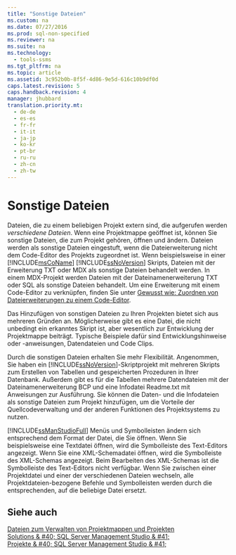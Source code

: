 ```yaml
---
title: "Sonstige Dateien"
ms.custom: na
ms.date: 07/27/2016
ms.prod: sql-non-specified
ms.reviewer: na
ms.suite: na
ms.technology: 
  - tools-ssms
ms.tgt_pltfrm: na
ms.topic: article
ms.assetid: 3c952b0b-8f5f-4d86-9e5d-616c10b9df0d
caps.latest.revision: 5
caps.handback.revision: 4
manager: jhubbard
translation.priority.mt: 
  - de-de
  - es-es
  - fr-fr
  - it-it
  - ja-jp
  - ko-kr
  - pt-br
  - ru-ru
  - zh-cn
  - zh-tw
---
```

# Sonstige Dateien
Dateien, die zu einem beliebigen Projekt extern sind, die aufgerufen werden *verschiedene Dateien*. Wenn eine Projektmappe geöffnet ist, können Sie sonstige Dateien, die zum Projekt gehören, öffnen und ändern. Dateien werden als sonstige Dateien eingestuft, wenn die Dateierweiterung nicht dem Code-Editor des Projekts zugeordnet ist. Wenn beispielsweise in einer [!INCLUDE[msCoName](../content/includes/msCoName_md.md)] [!INCLUDE[ssNoVersion](../content/includes/ssNoVersion_md.md)] Skripts, Dateien mit der Erweiterung TXT oder MDX als sonstige Dateien behandelt werden. In einem MDX-Projekt werden Dateien mit der Dateinamenerweiterung TXT oder SQL als sonstige Dateien behandelt. Um eine Erweiterung mit einem Code-Editor zu verknüpfen, finden Sie unter [Gewusst wie: Zuordnen von Dateierweiterungen zu einem Code-Editor](assetId:///193630f4-93de-4950-8f36-68702531f925).  
  
Das Hinzufügen von sonstigen Dateien zu Ihren Projekten bietet sich aus mehreren Gründen an. Möglicherweise gibt es eine Datei, die nicht unbedingt ein erkanntes Skript ist, aber wesentlich zur Entwicklung der Projektmappe beiträgt. Typische Beispiele dafür sind Entwicklungshinweise oder -anweisungen, Datendateien und Code Clips.  
  
Durch die sonstigen Dateien erhalten Sie mehr Flexibilität. Angenommen, Sie haben ein [!INCLUDE[ssNoVersion](../content/includes/ssNoVersion_md.md)]-Skriptprojekt mit mehreren Skripts zum Erstellen von Tabellen und gespeicherten Prozeduren in Ihrer Datenbank. Außerdem gibt es für die Tabellen mehrere Datendateien mit der Dateinamenerweiterung BCP und eine Infodatei Readme.txt mit Anweisungen zur Ausführung. Sie können die Daten- und die Infodateien als sonstige Dateien zum Projekt hinzufügen, um die Vorteile der Quellcodeverwaltung und der anderen Funktionen des Projektsystems zu nutzen.  
  
[!INCLUDE[ssManStudioFull](../content/includes/ssManStudioFull_md.md)] Menüs und Symbolleisten ändern sich entsprechend dem Format der Datei, die Sie öffnen. Wenn Sie beispielsweise eine Textdatei öffnen, wird die Symbolleiste des Text-Editors angezeigt. Wenn Sie eine XML-Schemadatei öffnen, wird die Symbolleiste des XML-Schemas angezeigt. Beim Bearbeiten des XML-Schemas ist die Symbolleiste des Text-Editors nicht verfügbar. Wenn Sie zwischen einer Projektdatei und einer der verschiedenen Dateien wechseln, alle Projektdateien\-bezogene Befehle und Symbolleisten werden durch die entsprechenden, auf die beliebige Datei ersetzt.  
  
## Siehe auch  
[Dateien zum Verwalten von Projektmappen und Projekten](../content/Files-That-Manage-Solutions-and-Projects.md)  
[Solutions & #40; SQL Server Management Studio & #41;](../content/Solutions--SQL-Server-Management-Studio-.md)  
[Projekte & #40; SQL Server Management Studio & #41;](../content/Projects--SQL-Server-Management-Studio-.md)  
  
